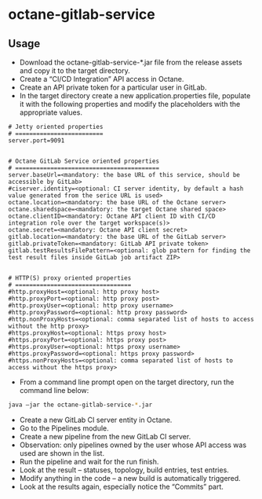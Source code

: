 # octane-gitlab-service

## Usage
- Download the octane-gitlab-service-*.jar file from the release assets and copy it to the target directory.
-	Create a “CI/CD Integration” API access in Octane.
-	Create an API private token for a particular user in GitLab.
-	In the target directory create a new application.properties file, populate it with the following properties and modify the placeholders with the appropriate values.
```application.properties
# Jetty oriented properties
# =========================
server.port=9091


# Octane GitLab Service oriented properties
# =========================================
server.baseUrl=<mandatory: the base URL of this service, should be accessible by GitLab>
#ciserver.identity=<optional: CI server identity, by default a hash value generated from the serice URL is used>
octane.location=<mandatory: the base URL of the Octane server>
octane.sharedspace=<mandatory: the target Octane shared space>
octane.clientID=<mandatory: Octane API client ID with CI/CD integration role over the target workspace(s)>
octane.secret=<mandatory: Octane API client secret>
gitlab.location=<mandatory: the base URL of the GitLab server>
gitlab.privateToken=<mandatory: GitLab API private token>
gitlab.testResultsFilePattern=<optional: glob pattern for finding the test result files inside GitLab job artifact ZIP>


# HTTP(S) proxy oriented properties
# =================================
#http.proxyHost=<optional: http proxy host>
#http.proxyPort=<optional: http proxy post>
#http.proxyUser=<optional: http proxy username>
#http.proxyPassword=<optional: http proxy password>
#http.nonProxyHosts=<optional: comma separated list of hosts to access without the http proxy>
#https.proxyHost=<optional: https proxy host>
#https.proxyPort=<optional: https proxy post>
#https.proxyUser=<optional: https proxy username>
#https.proxyPassword=<optional: https proxy password>
#https.nonProxyHosts=<optional: comma separated list of hosts to access without the https proxy>
```
-	From a command line prompt open on the target directory, run the command line below:
```bash
java –jar the octane-gitlab-service-*.jar
```
-	Create a new GitLab CI server entity in Octane.
-	Go to the Pipelines module.
-	Create a new pipeline from the new GitLab CI server.
-	Observation: only pipelines owned by the user whose API access was used are shown in the list.
-	Run the pipeline and wait for the run finish.
-	Look at the result – statuses, topology, build entries, test entries.
-	Modify anything in the code – a new build is automatically triggered.
-	Look at the results again, especially notice the “Commits” part.
